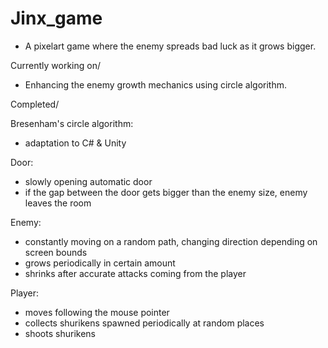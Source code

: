 # Jinx_game
 
+ A pixelart game where the enemy spreads bad luck as it grows bigger.

Currently working on/

- Enhancing the enemy growth mechanics using circle algorithm.

Completed/

Bresenham's circle algorithm:
- adaptation to C# & Unity

Door:
- slowly opening automatic door
- if the gap between the door gets bigger than the enemy size, enemy leaves the room

Enemy:
- constantly moving on a random path, changing direction depending on screen bounds
- grows periodically in certain amount
- shrinks after accurate attacks coming from the player

Player:
- moves following the mouse pointer
- collects shurikens spawned periodically at random places
- shoots shurikens
